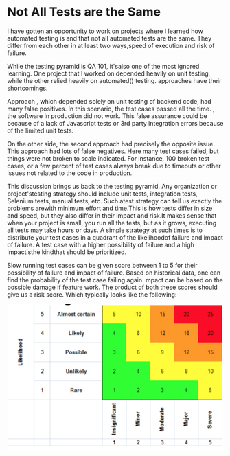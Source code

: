 # Not All Tests are the Same

I have gotten an opportunity to work on projects where I learned how automated testing is and that not all automated tests are the same. They differ from each other in at least two ways,speed of execution and risk of failure.

While the testing pyramid is QA 101, it'salso one of the most ignored learning. One project that I worked on depended heavily on unit testing, while the other relied heavily on automated() testing. approaches have their shortcomings.

Approach , which depended solely on unit testing of backend code, had many false positives. In this scenario, the test cases passed all the time. , the software in production did not work. This false assurance could be because of a lack of Javascript tests or 3rd party integration errors because of the limited unit tests.

On the other side, the second approach had precisely the opposite issue. This approach had lots of false negatives. Here many test cases failed, but things were not broken to scale indicated. For instance, 100 broken test cases, or a few percent of test cases always break due to timeouts or other issues not related to the code in production.

This discussion brings us back to the testing pyramid. Any organization or project'stesting strategy should include unit tests, integration tests, Selenium tests, manual tests, etc. Such atest strategy can tell us exactly the problems arewith minimum effort and time.This is how tests differ in size and speed, but they also differ in their impact and risk.It makes sense that when your project is small, you run all the tests, but as it grows, executing all tests may take hours or days. A simple strategy at such times is to distribute your test cases in a quadrant of the likelihoodof failure and impact of failure. A test case with a higher possibility of failure and a high impactisthe kindthat should be prioritized.

Slow running test cases can be given score between 1 to 5 for their possibility of failure and impact of failure. Based on historical data, one can find the probability of the test case failing again. mpact can be based on the possible damage if feature work. The product of both these scores should give us a risk score. Which typically looks like the following:

![Slow running](sapan-parikh/slowrunning.png "Slow Running")

